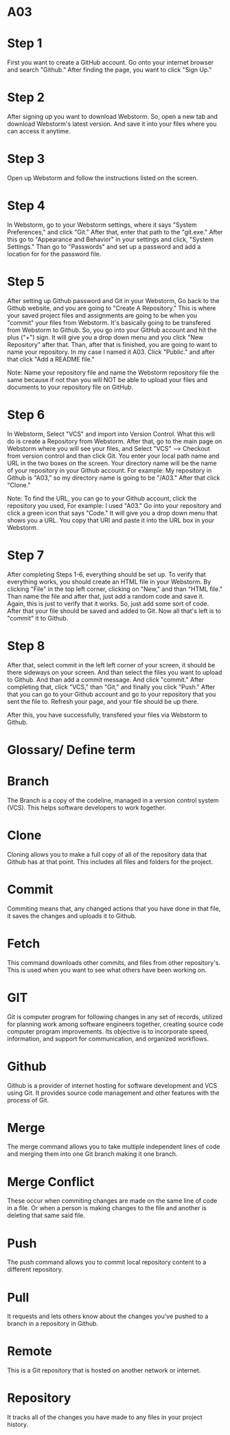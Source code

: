 # A03

# Step 1

First you want to create a GitHub account. Go onto your internet browser and search "Github." After finding the page, you want to click "Sign Up." 

# Step 2

After signing up you want to download Webstorm. So, open a new tab and download Webstorm's latest version. And save it into your files where you can access it anytime. 

# Step 3

Open up Webstorm and follow the instructions listed on the screen. 

# Step 4

In Webstorm, go to your Webstorm settings, where it says "System Preferences," and click "Git." After that, enter that path to the "git.exe." After this go to "Appearance and Behavior" in your settings and click, "System Settings." Than go to "Passwords" and set up a password and add a location for for the password file. 

# Step 5

After setting up Github password and Git in your Webstorm, Go back to the Github website, and you are going to "Create A Repository." This is where your saved project files and assignments are going to be when you "commit" your files from Webstorm. It's basically going to be transfered from Webstorm to Github. So, you go into your GitHub account and hit the plus ("+") sign. It will give you a drop down menu and you click "New Repository" after that. Than, after that is finished, you are going to want to name your repository. In my case I named it A03. Click "Public." and after that click "Add a README file."

Note: Name your repository file and name the Webstorm repository file the same because if not than you will NOT be able to upload your files and documents to your repository file on GitHub.

# Step 6

In Webstorm, Select "VCS" and import into Version Control. What this will do is create a Repository from Webstorm. After that, go to the main page on Webstorm where you will see your files, and Select "VCS" --> Checkout from version control and than click Git. You enter your local path name and URL in the two boxes on the screen. Your directory name will be the name of your repository in your Github account. For example: My repository in Github is "A03," so my directory name is going to be "/A03." After that click "Clone."

Note: To find the URL, you can go to your Github account, click the repository you used, For example: I used "A03." Go into your repository and click a green icon that says "Code." It will give you a drop down menu that shows you a URL. You copy that URl and paste it into the URL box in your Webstorm.

# Step 7

After completing Steps 1-6, everything should be set up. To verify that everything works, you should create an HTML file in your Webstorm. By clicking "File" in the top left corner, clicking on "New," and than "HTML file." Than name the file and after that, just add a random code and save it. Again, this is just to verify that it works. So, just add some sort of code. After that your file should be saved and added to Git. Now all that's left is to "commit" it to Github.

# Step 8

After that, select commit in the left left corner of your screen, it should be there sideways on your screen. And than select the files you want to upload to Github. And than add a commit message. And click "commit." After completing that, click "VCS," than "Git," and finally you click "Push." After that you can go to your Github account and go to your repository that you sent the file to. Refresh your page, and your file should be up there. 

After this, you have successfully, transfered your files via Webstorm to Github. 

# Glossary/ Define term

# Branch
The Branch is a copy of the codeline, managed in a version control system (VCS). This helps software developers to work together. 

# Clone
Cloning allows you to make a full copy of all of the repository data that Github has at that point. This includes all files and folders for the project. 

# Commit
Commiting means that, any changed actions that you have done in that file, it saves the changes and uploads it to Github. 

# Fetch
This command downloads other commits, and files from other repository's. This is used when you want to see what others have been working on. 

# GIT
Git is computer program for following changes in any set of records, utilized for planning work among software engineers together, creating source code computer program improvements. Its objective is to incorporate speed, information, and support for communication, and organized workflows.

# Github
Github is a provider of internet hosting for software development and VCS using Git. It provides source code management and other features with the process of Git. 

# Merge 
The merge command allows you to take multiple independent lines of code and merging them into one Git branch making it one branch.

# Merge Conflict
These occur when commiting changes are made on the same line of code in a file. Or when a person is making changes to the file and another is deleting that same said file. 

# Push
The push command allows you to commit local repository content to a different repository. 

# Pull
It requests and lets others know about the changes you've pushed to a branch in a repository in Github. 

# Remote
This is a Git repository that is hosted on another network or internet. 

# Repository 
It tracks all of the changes you have made to any files in your project history. 
